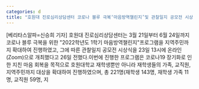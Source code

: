 ```yaml
---
categories: d
title: "호원대 진로심리상담센터 코로나 블루 극복‘마음방역챌린지’및 관찰일지 공모전 시상식 개최"
---
```

[베리타스알파=신승희 기자] 호원대 진로심리상담센터는 3월 21일부터 6월 24일까지 코로나 블루 극복을 위한 "2022학년도 1학기 마음방역챌린지"프로그램을 지역주민까지 확대하여 진행하였고, 그에 따른 관찰일지 공모전 시상식을 23일 13시에 온라인(Zoom)으로 개최했다고 26일 전했다.이번에 진행한 프로그램은 코로나19 장기화로 인한 지친 마음 회복을 목적으로 호원대학교 재학생뿐만 아니라 재학생들의 가족, 교직원, 지역주민까지 대상을 확대하여 진행하였으며, 총 221명(재학생 143명, 재학생 가족 11명, 교직원 59명, 지
